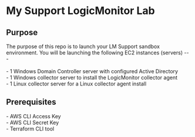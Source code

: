 <h1>My Support LogicMonitor Lab</h1>
<h2>Purpose</h2>
The purpose of this repo is to launch your LM Support sandbox environment. You will be launching the following EC2 instances (servers) ---<br/>
<br/>
- 1 Windows Domain Controller server with configured Active Directory<br/>
- 1 Windows collector server to install the LogicMonitor collector agent<br/>
- 1 Linux collector server for a Linux collector agent install<br/>

<h2>Prerequisites</h2>
- AWS CLI Access Key<br/>
- AWS CLI Secret Key<br/>
- Terraform CLI tool<br/>